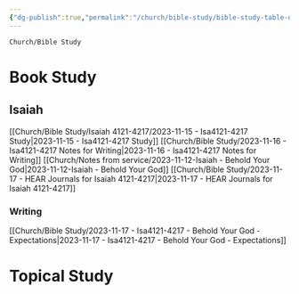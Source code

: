 ```yaml
---
{"dg-publish":true,"permalink":"/church/bible-study/bible-study-table-of-contents/","tags":["bible","church/bibleStudy"]}
---
```



```ActivityHistory
Church/Bible Study
```
# Book Study

## Isaiah
[[Church/Bible Study/Isaiah 4121-4217/2023-11-15 - Isa4121-4217 Study\|2023-11-15 - Isa4121-4217 Study]]
[[Church/Bible Study/2023-11-16 - Isa4121-4217 Notes for Writing\|2023-11-16 - Isa4121-4217 Notes for Writing]]
[[Church/Notes from service/2023-11-12-Isaiah - Behold Your God\|2023-11-12-Isaiah - Behold Your God]]
[[Church/Bible Study/2023-11-17 - HEAR Journals for Isaiah 4121-4217\|2023-11-17 - HEAR Journals for Isaiah 4121-4217]]
### Writing
[[Church/Bible Study/2023-11-17 - Isa4121-4217 - Behold Your God - Expectations\|2023-11-17 - Isa4121-4217 - Behold Your God - Expectations]]

# Topical Study


